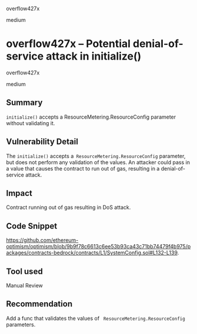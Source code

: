 overflow427x

medium

# overflow427x –  Potential denial-of-service attack in initialize()

overflow427x 

medium
## Summary
`initialize()` accepts a ResourceMetering.ResourceConfig parameter without validating it.
## Vulnerability Detail
The `initialize()` accepts a` ResourceMetering.ResourceConfig` parameter, but does not perform any validation of the values. An attacker could pass in a value that causes the contract to run out of gas, resulting in a denial-of-service attack.
## Impact
Contract running out of gas resulting in DoS attack.
## Code Snippet
https://github.com/ethereum-optimism/optimism/blob/9b9f78c6613c6ee53b93ca43c71bb74479f4b975/packages/contracts-bedrock/contracts/L1/SystemConfig.sol#L132-L139.
## Tool used

Manual Review

## Recommendation
Add a func that validates the values of ` ResourceMetering.ResourceConfig` parameters.
